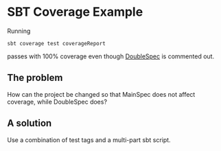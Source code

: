 # SBT Coverage Example

Running

```sbt coverage test coverageReport```

passes with 100% coverage even though
[DoubleSpec](https://github.com/codevineyard/sbt-coverage-example/blob/main/src/test/scala/DoubleSpec.scala)
is commented out.

## The problem

How can the project be changed so that MainSpec does not affect coverage,
while DoubleSpec does?

## A solution

Use a combination of test tags and a multi-part sbt script.
